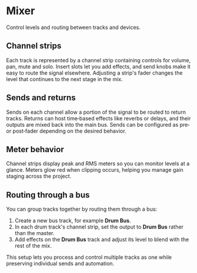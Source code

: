 # Mixer

Control levels and routing between tracks and devices.

## Channel strips

Each track is represented by a channel strip containing controls for volume,
pan, mute and solo. Insert slots let you add effects, and send knobs make it
easy to route the signal elsewhere. Adjusting a strip's fader changes the level
that continues to the next stage in the mix.

## Sends and returns

Sends on each channel allow a portion of the signal to be routed to return
tracks. Returns can host time‑based effects like reverbs or delays, and their
outputs are mixed back into the main bus. Sends can be configured as
pre‑ or post‑fader depending on the desired behavior.

## Meter behavior

Channel strips display peak and RMS meters so you can monitor levels at a
glance. Meters glow red when clipping occurs, helping you manage gain staging
across the project.

## Routing through a bus

You can group tracks together by routing them through a bus:

1. Create a new bus track, for example **Drum Bus**.
2. In each drum track's channel strip, set the output to **Drum Bus** rather
   than the master.
3. Add effects on the **Drum Bus** track and adjust its level to blend with the
   rest of the mix.

This setup lets you process and control multiple tracks as one while preserving
individual sends and automation.
